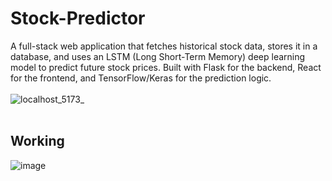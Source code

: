 # Stock-Predictor

A full-stack web application that fetches historical stock data, stores it in a database, and uses an LSTM (Long Short-Term Memory) deep learning model to predict future stock prices. Built with Flask for the backend, React for the frontend, and TensorFlow/Keras for the prediction logic.
<br />
<br />
![localhost_5173_](https://github.com/user-attachments/assets/d982c5b2-f166-4e9a-b80a-886c7647dc3f)
<br />
<br />

## Working

![image](https://github.com/user-attachments/assets/d9e7f17f-2b29-46b5-a6fc-8b5bc7b61101)
